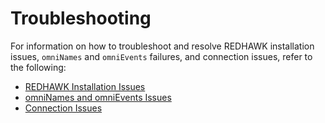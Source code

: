 # Troubleshooting

For information on how to troubleshoot and resolve REDHAWK installation issues, `omniNames` and `omniEvents` failures, and connection issues, refer to the following:

- [REDHAWK Installation Issues](../../appendices/troubleshooting/installation.html)
- [omniNames and omniEvents Issues](../../appendices/troubleshooting/omni.html)
- [Connection Issues](../../appendices/troubleshooting/connections.html)
